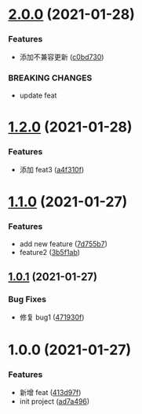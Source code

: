 # [2.0.0](https://github.com/dushaobindoudou/autoci-test/compare/v1.2.0...v2.0.0) (2021-01-28)

### Features

- 添加不兼容更新 ([c0bd730](https://github.com/dushaobindoudou/autoci-test/commit/c0bd730d15cfe7bdcfefc1fcc453ee458280461b))

### BREAKING CHANGES

- update feat

# [1.2.0](https://github.com/dushaobindoudou/autoci-test/compare/v1.1.0...v1.2.0) (2021-01-28)

### Features

- 添加 feat3 ([a4f310f](https://github.com/dushaobindoudou/autoci-test/commit/a4f310f35fc3945e0cb6536e896502bf97838e22))

# [1.1.0](https://github.com/dushaobindoudou/autoci-test/compare/v1.0.1...v1.1.0) (2021-01-27)

### Features

- add new feature ([7d755b7](https://github.com/dushaobindoudou/autoci-test/commit/7d755b79d320d69983ebf6af36bdaefdace1ef7e))
- feature2 ([3b5f1ab](https://github.com/dushaobindoudou/autoci-test/commit/3b5f1abcf4632a4694191471116029bfd8ba76a4))

## [1.0.1](https://github.com/dushaobindoudou/autoci-test/compare/v1.0.0...v1.0.1) (2021-01-27)

### Bug Fixes

- 修复 bug1 ([471930f](https://github.com/dushaobindoudou/autoci-test/commit/471930f9cce1e9b028b9550107305891fc340f18))

# 1.0.0 (2021-01-27)

### Features

- 新增 feat ([413d97f](https://github.com/dushaobindoudou/autoci-test/commit/413d97f589da19906b53f1797bdd90e1cb6c62c0))
- init project ([ad7a496](https://github.com/dushaobindoudou/autoci-test/commit/ad7a4968bef9d36e99dd73c0fc0de4dc73a14348))

